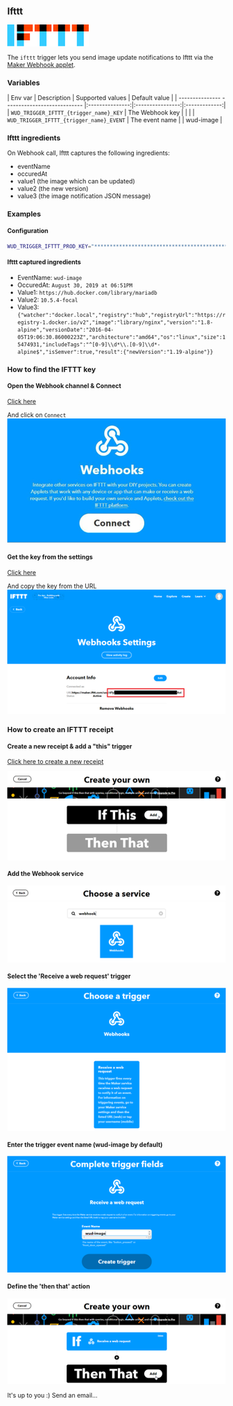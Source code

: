 ## Ifttt
![logo](ifttt.png)

The ```ifttt``` trigger lets you send image update notifications to Ifttt via the [Maker Webhook applet](https://ifttt.com/maker_webhooks/).

### Variables

| Env var                                      | Description     | Supported values | Default value |
| --------------- ---------------------------- |:---------------:|:----------------:|:-------------:| 
| ```WUD_TRIGGER_IFTTT_{trigger_name}_KEY```   | The Webhook key |                  |               |
| ```WUD_TRIGGER_IFTTT_{trigger_name}_EVENT``` | The event name  |                  | wud-image     |

### Ifttt ingredients
On Webhook call, Ifttt captures the following ingredients:
- eventName
- occuredAt
- value1 (the image which can be updated)
- value2 (the new version)
- value3 (the image notification JSON message)

### Examples

#### Configuration
```bash
WUD_TRIGGER_IFTTT_PROD_KEY="*******************************************"
```

#### Ifttt captured ingredients
- EventName: `wud-image`
- OccuredAt: `August 30, 2019 at 06:51PM`
- Value1: `https://hub.docker.com/library/mariadb`
- Value2: `10.5.4-focal`
- Value3: `{"watcher":"docker.local","registry":"hub","registryUrl":"https://registry-1.docker.io/v2","image":"library/nginx","version":"1.8-alpine","versionDate":"2016-04-05T19:06:30.86000223Z","architecture":"amd64","os":"linux","size":15474931,"includeTags":"^[0-9]\\d*\\.[0-9]\\d*-alpine$","isSemver":true,"result":{"newVersion":"1.19-alpine"}}`

### How to find the IFTTT key
#### Open the Webhook channel & Connect
[Click here](https://ifttt.com/maker_webhooks)

And click on `Connect`
![image](./ifttt_connect.jpg)

#### Get the key from the settings
[Click here](https://ifttt.com/maker_webhooks/settings)

And copy the key from the URL
![image](./ifttt_key.png)

### How to create an IFTTT receipt
#### Create a new receipt & add a "this" trigger
[Click here to create a new receipt](https://ifttt.com/create)

![image](./ifttt_add_this.png)

#### Add the Webhook service
![image](./ifttt_search_webhook.png)

#### Select the 'Receive a web request' trigger
![image](./ifttt_request_trigger.png)

#### Enter the trigger event name (wud-image by default)
![image](./ifttt_event.png)

#### Define the 'then that' action
![image](./ifttt_then_that.png)

It's up to you :) Send an email...
